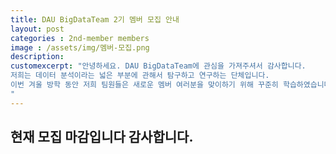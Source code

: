 ```yaml
---
title: DAU BigDataTeam 2기 멤버 모집 안내
layout: post   
categories : 2nd-member members
image : /assets/img/멤버-모집.png
description: 
customexcerpt: "안녕하세요. DAU BigDataTeam에 관심을 가져주셔서 감사합니다.
저희는 데이터 분석이라는 넓은 부분에 관해서 탐구하고 연구하는 단체입니다.
이번 겨울 방학 동안 저희 팀원들은 새로운 멤버 여러분을 맞이하기 위해 꾸준히 학습하였습니다.
"
---
```

<!--
<style>
  iframe {
    width: 710px;
    height: 3160px;
  }
  @media only screen and (max-width: 600px) {
    iframe {
      width: 370px;
    }
  }
</style>

<iframe src="https://docs.google.com/forms/d/e/1FAIpQLSfu6J7r2vc5n61__k4inzRayRSU-HL4tjANgeyZwDxzNDDR0Q/viewform?embedded=true" width="710" height="3100" frameborder="0" marginheight="0" marginwidth="0">
로드 중…
</iframe>

-->

## 현재 모집 마감입니다 감사합니다.
